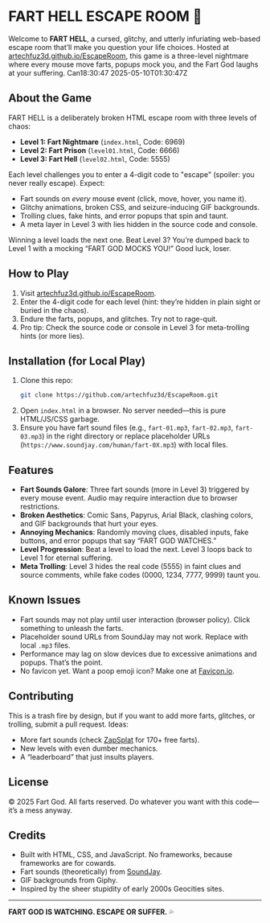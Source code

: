 # FART HELL ESCAPE ROOM 💨

Welcome to **FART HELL**, a cursed, glitchy, and utterly infuriating web-based escape room that’ll make you question your life choices. Hosted at [artechfuz3d.github.io/EscapeRoom](https://artechfuz3d.github.io/EscapeRoom/), this game is a three-level nightmare where every mouse move farts, popups mock you, and the Fart God laughs at your suffering. Can18:30:47 2025-05-10T01:30:47Z

## About the Game

FART HELL is a deliberately broken HTML escape room with three levels of chaos:
- **Level 1: Fart Nightmare** (`index.html`, Code: 6969)
- **Level 2: Fart Prison** (`level01.html`, Code: 6666)
- **Level 3: Fart Hell** (`level02.html`, Code: 5555)

Each level challenges you to enter a 4-digit code to "escape" (spoiler: you never really escape). Expect:
- Fart sounds on *every* mouse event (click, move, hover, you name it).
- Glitchy animations, broken CSS, and seizure-inducing GIF backgrounds.
- Trolling clues, fake hints, and error popups that spin and taunt.
- A meta layer in Level 3 with lies hidden in the source code and console.

Winning a level loads the next one. Beat Level 3? You’re dumped back to Level 1 with a mocking “FART GOD MOCKS YOU!” Good luck, loser.

## How to Play

1. Visit [artechfuz3d.github.io/EscapeRoom](https://artechfuz3d.github.io/EscapeRoom/).
2. Enter the 4-digit code for each level (hint: they’re hidden in plain sight or buried in the chaos).
3. Endure the farts, popups, and glitches. Try not to rage-quit.
4. Pro tip: Check the source code or console in Level 3 for meta-trolling hints (or more lies).

## Installation (for Local Play)

1. Clone this repo:
   ```bash
   git clone https://github.com/artechfuz3d/EscapeRoom.git
   ```
2. Open `index.html` in a browser. No server needed—this is pure HTML/JS/CSS garbage.
3. Ensure you have fart sound files (e.g., `fart-01.mp3`, `fart-02.mp3`, `fart-03.mp3`) in the right directory or replace placeholder URLs (`https://www.soundjay.com/human/fart-0X.mp3`) with local files.

## Features

- **Fart Sounds Galore**: Three fart sounds (more in Level 3) triggered by every mouse event. Audio may require interaction due to browser restrictions.
- **Broken Aesthetics**: Comic Sans, Papyrus, Arial Black, clashing colors, and GIF backgrounds that hurt your eyes.
- **Annoying Mechanics**: Randomly moving clues, disabled inputs, fake buttons, and error popups that say “FART GOD WATCHES.”
- **Level Progression**: Beat a level to load the next. Level 3 loops back to Level 1 for eternal suffering.
- **Meta Trolling**: Level 3 hides the real code (5555) in faint clues and source comments, while fake codes (0000, 1234, 7777, 9999) taunt you.

## Known Issues

- Fart sounds may not play until user interaction (browser policy). Click something to unleash the farts.
- Placeholder sound URLs from SoundJay may not work. Replace with local `.mp3` files.
- Performance may lag on slow devices due to excessive animations and popups. That’s the point.
- No favicon yet. Want a poop emoji icon? Make one at [Favicon.io](https://favicon.io/).

## Contributing

This is a trash fire by design, but if you want to add more farts, glitches, or trolling, submit a pull request. Ideas:
- More fart sounds (check [ZapSplat](https://www.zapsplat.com/) for 170+ free farts).
- New levels with even dumber mechanics.
- A “leaderboard” that just insults players.

## License

© 2025 Fart God. All farts reserved. Do whatever you want with this code—it’s a mess anyway.

## Credits

- Built with HTML, CSS, and JavaScript. No frameworks, because frameworks are for cowards.
- Fart sounds (theoretically) from [SoundJay](https://www.soundjay.com/).
- GIF backgrounds from Giphy.
- Inspired by the sheer stupidity of early 2000s Geocities sites.

---

**FART GOD IS WATCHING. ESCAPE OR SUFFER.** 💦